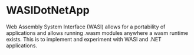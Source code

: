 # WASIDotNetApp
Web Assembly System Interface (WASI) allows for a portability of applications and allows running .wasm modules anywhere a wasm runtime exists. This is to implement and experiment with WASI and .NET applications.
